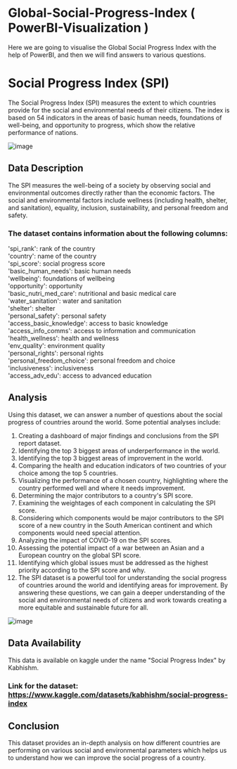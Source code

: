 # Global-Social-Progress-Index ( PowerBI-Visualization )
Here we are going to visualise the Global Social Progress Index with the help of PowerBI, and then we will find answers to various questions.

# Social Progress Index (SPI)
The Social Progress Index (SPI) measures the extent to which countries provide for the social and environmental needs of their citizens. The index is based on 54 indicators in the areas of basic human needs, foundations of well-being, and opportunity to progress, which show the relative performance of nations.

![image](https://user-images.githubusercontent.com/116708200/213845689-7028e63f-9635-4c3e-abd0-a621b8ef4218.png)


## Data Description
The SPI measures the well-being of a society by observing social and environmental outcomes directly rather than the economic factors. The social and environmental factors include wellness (including health, shelter, and sanitation), equality, inclusion, sustainability, and personal freedom and safety.

### The dataset contains information about the following columns:

'spi_rank': rank of the country   
'country': name of the country   
'spi_score': social progress score   
'basic_human_needs': basic human needs   
'wellbeing': foundations of wellbeing   
'opportunity': opportunity  
'basic_nutri_med_care': nutritional and basic medical care   
'water_sanitation': water and sanitation      
'shelter': shelter   
'personal_safety': personal safety  
'access_basic_knowledge': access to basic knowledge   
'access_info_comms': access to information and communication   
'health_wellness': health and wellness   
'env_quality': environment quality   
'personal_rights': personal rights   
'personal_freedom_choice': personal freedom and choice   
'inclusiveness': inclusiveness   
'access_adv_edu': access to advanced education


## Analysis
Using this dataset, we can answer a number of questions about the social progress of countries around the world. Some potential analyses include:

1) Creating a dashboard of major findings and conclusions from the SPI report dataset.
2) Identifying the top 3 biggest areas of underperformance in the world.
3) Identifying the top 3 biggest areas of improvement in the world.
4) Comparing the health and education indicators of two countries of your choice among the top 5 countries.
5) Visualizing the performance of a chosen country, highlighting where the country performed well and where it needs improvement.
6) Determining the major contributors to a country's SPI score.
7) Examining the weightages of each component in calculating the SPI score.
8) Considering which components would be major contributors to the SPI score of a new country in the South American continent and which components would need special attention.
8) Analyzing the impact of COVID-19 on the SPI scores.
9) Assessing the potential impact of a war between an Asian and a European country on the global SPI score.
10) Identifying which global issues must be addressed as the highest priority according to the SPI score and why.
11) The SPI dataset is a powerful tool for understanding the social progress of countries around the world and identifying areas for improvement. By answering these questions, we can gain a deeper understanding of the social and environmental needs of citizens and work towards creating a more equitable and sustainable future for all.

![image](https://user-images.githubusercontent.com/116708200/213845741-767f7780-7a7b-45c4-9081-9c7f5fedbbb6.png)

## Data Availability
This data is available on kaggle under the name "Social Progress Index" by Kabhishm.

### Link for the dataset: https://www.kaggle.com/datasets/kabhishm/social-progress-index

## Conclusion
This dataset provides an in-depth analysis on how different countries are performing on various social and environmental parameters which helps us to understand how we can improve the social progress of a country.
